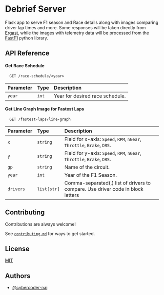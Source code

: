 # Debrief Server

Flask app to serve F1 season and Race details along with images comparing driver lap times and more.
Some responses will be taken directly from [Ergast](http://ergast.com/mrd/), while the images with telemetry 
data will be processed from the [FastF1](https://docs.fastf1.dev/index.html) python library.

## API Reference

#### Get Race Schedule

```http
  GET /race-schedule/<year>
```

| Parameter | Type  | Description                                 |
|:----------|:------|:--------------------------------------------|
| `year`    | `int` | Year for desired race schedule.             |

#### Get Line Graph Image for Fastest Laps

```http
  GET /fastest-laps/line-graph
```

| Parameter | Type        | Description                                                                     |
|:----------|:------------|:--------------------------------------------------------------------------------|
| `x`       | `string`    | Field for x-axis: `Speed`, `RPM`, `nGear`, `Throttle`, `Brake`, `DRS`.          |
| `y`       | `string`    | Field for y-axis: `Speed`, `RPM`, `nGear`, `Throttle`, `Brake`, `DRS`.          |
| `gp`      | `string`    | Name of the circuit.                                                            |
| `year`    | `int`       | Year of the F1 Season.                                                          |
| `drivers` | `list[str]` | Comma-separated(,) list of drivers to compare. Use driver code in block letters |

## Contributing

Contributions are always welcome!

See [`contributing.md`](contributing.md) for ways to get started.


## License

[MIT](LICENSE)


## Authors

- [@cybercoder-naj](https://www.github.com/cybercoder-naj)